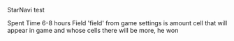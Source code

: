 StarNavi test

Spent Time 6-8 hours
Field 'field' from game settings is amount cell that will appear in game and whose cells there will be more, he won
